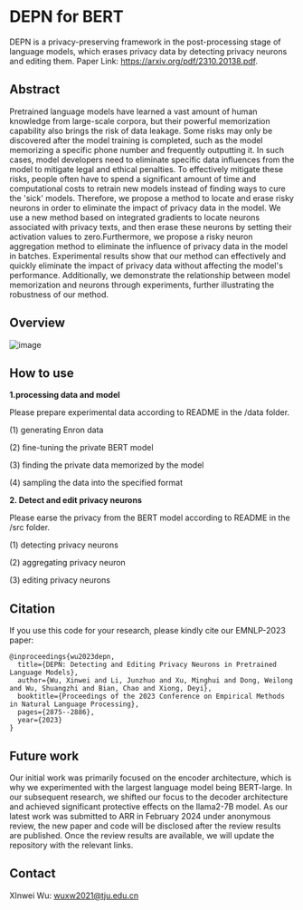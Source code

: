# DEPN for BERT
DEPN is a privacy-preserving framework in the post-processing stage of language models, which erases privacy data by detecting privacy neurons and editing them. Paper Link: https://arxiv.org/pdf/2310.20138.pdf.

## Abstract
Pretrained language models have learned a vast amount of human knowledge from large-scale corpora, but their powerful memorization capability also brings the risk of data leakage. Some risks may only be discovered after the model training is completed, such as the model memorizing a specific phone number and frequently outputting it. In such cases, model developers need to eliminate specific data influences from the model to mitigate legal and ethical penalties. To effectively mitigate these risks, people often have to spend a significant amount of time and computational costs to retrain new models instead of finding ways to cure the 'sick' models. Therefore, we propose a method to locate and erase risky neurons in order to eliminate the impact of privacy data in the model. We use a new method based on integrated gradients to locate neurons associated with privacy texts, and then erase these neurons by setting their activation values to zero.Furthermore, we propose a risky neuron aggregation method to eliminate the influence of privacy data in the model in batches. Experimental results show that our method can effectively and quickly eliminate the impact of privacy data without affecting the model's performance. Additionally, we demonstrate the relationship between model memorization and neurons through experiments, further illustrating the robustness of our method.

## Overview
![image](https://github.com/flamewei123/DEPN/blob/main/overview.png)

## How to use

**1.processing data and model**

Please prepare experimental data according to README in the /data folder. 

(1) generating Enron data

(2) fine-tuning the private BERT model

(3) finding the private data memorized by the model

(4) sampling the data into the specified format

**2. Detect and edit privacy neurons**

Please earse the privacy from the BERT model according to README in the /src folder.

(1) detecting privacy neurons

(2) aggregating privacy neuron

(3) editing privacy neurons

## Citation

If you use this code for your research, please kindly cite our EMNLP-2023 paper:

```
@inproceedings{wu2023depn,
  title={DEPN: Detecting and Editing Privacy Neurons in Pretrained Language Models},
  author={Wu, Xinwei and Li, Junzhuo and Xu, Minghui and Dong, Weilong and Wu, Shuangzhi and Bian, Chao and Xiong, Deyi},
  booktitle={Proceedings of the 2023 Conference on Empirical Methods in Natural Language Processing},
  pages={2875--2886},
  year={2023}
}
```

## Future work

Our initial work was primarily focused on the encoder architecture, which is why we experimented with the largest language model being BERT-large. In our subsequent research, we shifted our focus to the decoder architecture and achieved significant protective effects on the llama2-7B model. As our latest work was submitted to ARR in February 2024 under anonymous review, the new paper and code will be disclosed after the review results are published. Once the review results are available, we will update the repository with the relevant links.

## Contact

XInwei Wu: wuxw2021@tju.edu.cn
